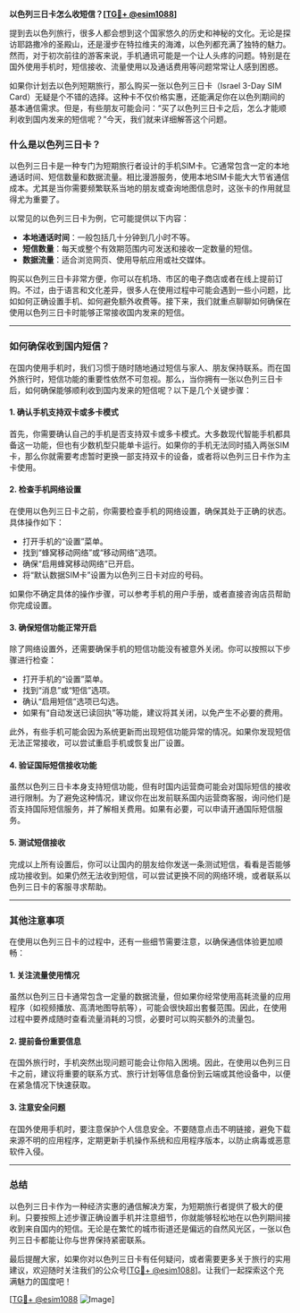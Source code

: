 **以色列三日卡怎么收短信？[[TG💪+ @esim1088](https://t.me/s/esim1088)]**

提到去以色列旅行，很多人都会想到这个国家悠久的历史和神秘的文化。无论是探访耶路撒冷的圣殿山，还是漫步在特拉维夫的海滩，以色列都充满了独特的魅力。然而，对于初次前往的游客来说，手机通讯可能是一个让人头疼的问题。特别是在国外使用手机时，短信接收、流量使用以及通话费用等问题常常让人感到困惑。

如果你计划去以色列短期旅行，那么购买一张以色列三日卡（Israel 3-Day SIM Card）无疑是个不错的选择。这种卡不仅价格实惠，还能满足你在以色列期间的基本通信需求。但是，有些朋友可能会问：“买了以色列三日卡之后，怎么才能顺利收到国内发来的短信呢？”今天，我们就来详细解答这个问题。

### 什么是以色列三日卡？

以色列三日卡是一种专门为短期旅行者设计的手机SIM卡。它通常包含一定的本地通话时间、短信数量和数据流量。相比漫游服务，使用本地SIM卡能大大节省通信成本。尤其是当你需要频繁联系当地的朋友或查询地图信息时，这张卡的作用就显得尤为重要了。

以常见的以色列三日卡为例，它可能提供以下内容：
- **本地通话时间**：一般包括几十分钟到几小时不等。
- **短信数量**：每天或整个有效期范围内可发送和接收一定数量的短信。
- **数据流量**：适合浏览网页、使用导航应用或社交媒体。

购买以色列三日卡非常方便，你可以在机场、市区的电子商店或者在线上提前订购。不过，由于语言和文化差异，很多人在使用过程中可能会遇到一些小问题，比如如何正确设置手机、如何避免额外收费等。接下来，我们就重点聊聊如何确保在使用以色列三日卡时能够正常接收国内发来的短信。

---

### 如何确保收到国内短信？

在国内使用手机时，我们习惯于随时随地通过短信与家人、朋友保持联系。而在国外旅行时，短信功能的重要性依然不可忽视。那么，当你拥有一张以色列三日卡后，如何确保能够顺利收到国内发来的短信呢？以下是几个关键步骤：

#### 1. 确认手机支持双卡或多卡模式

首先，你需要确认自己的手机是否支持双卡或多卡模式。大多数现代智能手机都具备这一功能，但也有少数机型只能单卡运行。如果你的手机无法同时插入两张SIM卡，那么你就需要考虑暂时更换一部支持双卡的设备，或者将以色列三日卡作为主卡使用。

#### 2. 检查手机网络设置

在使用以色列三日卡之前，你需要检查手机的网络设置，确保其处于正确的状态。具体操作如下：
- 打开手机的“设置”菜单。
- 找到“蜂窝移动网络”或“移动网络”选项。
- 确保“启用蜂窝移动网络”已开启。
- 将“默认数据SIM卡”设置为以色列三日卡对应的号码。

如果你不确定具体的操作步骤，可以参考手机的用户手册，或者直接咨询店员帮助你完成设置。

#### 3. 确保短信功能正常开启

除了网络设置外，还需要确保手机的短信功能没有被意外关闭。你可以按照以下步骤进行检查：
- 打开手机的“设置”菜单。
- 找到“消息”或“短信”选项。
- 确认“启用短信”选项已勾选。
- 如果有“自动发送已读回执”等功能，建议将其关闭，以免产生不必要的费用。

此外，有些手机可能会因为系统更新而出现短信功能异常的情况。如果你发现短信无法正常接收，可以尝试重启手机或恢复出厂设置。

#### 4. 验证国际短信接收功能

虽然以色列三日卡本身支持短信功能，但有时国内运营商可能会对国际短信的接收进行限制。为了避免这种情况，建议你在出发前联系国内运营商客服，询问他们是否支持国际短信服务，并了解相关费用。如果有必要，可以申请开通国际短信服务。

#### 5. 测试短信接收

完成以上所有设置后，你可以让国内的朋友给你发送一条测试短信，看看是否能够成功接收到。如果仍然无法收到短信，可以尝试更换不同的网络环境，或者联系以色列三日卡的客服寻求帮助。

---

### 其他注意事项

在使用以色列三日卡的过程中，还有一些细节需要注意，以确保通信体验更加顺畅：

#### 1. 关注流量使用情况

虽然以色列三日卡通常包含一定量的数据流量，但如果你经常使用高耗流量的应用程序（如视频播放、高清地图导航等），可能会很快超出套餐范围。因此，在使用过程中要养成随时查看流量消耗的习惯，必要时可以购买额外的流量包。

#### 2. 提前备份重要信息

在国外旅行时，手机突然出现问题可能会让你陷入困境。因此，在使用以色列三日卡之前，建议将重要的联系方式、旅行计划等信息备份到云端或其他设备中，以便在紧急情况下快速获取。

#### 3. 注意安全问题

在国外使用手机时，要注意保护个人信息安全。不要随意点击不明链接，避免下载来源不明的应用程序，定期更新手机操作系统和应用程序版本，以防止病毒或恶意软件入侵。

---

### 总结

以色列三日卡作为一种经济实惠的通信解决方案，为短期旅行者提供了极大的便利。只要按照上述步骤正确设置手机并注意细节，你就能够轻松地在以色列期间接收到来自国内的短信。无论是在繁忙的城市街道还是偏远的自然风光区，一张以色列三日卡都能让你与世界保持紧密联系。

最后提醒大家，如果你对以色列三日卡有任何疑问，或者需要更多关于旅行的实用建议，欢迎随时关注我们的公众号[[TG💪+ @esim1088](https://t.me/s/esim1088)]。让我们一起探索这个充满魅力的国度吧！

[[TG💪+ @esim1088](https://t.me/s/esim1088) ![Image](https://i.postimg.cc/4NQfJmqS/Snipaste-2025-05-13-00-14-12.png)]